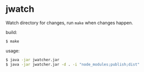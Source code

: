 # jwatch

Watch directory for changes, run `make` when changes happen.

build:

```bash
$ make
```

usage:

```bash
$ java -jar jwatcher.jar
$ java -jar jwatcher.jar -d . -i "node_modules;publish;dist"
```
